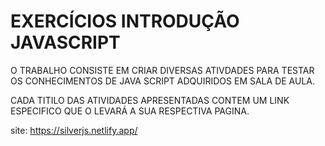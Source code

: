 # EXERCÍCIOS INTRODUÇÃO JAVASCRIPT

O TRABALHO CONSISTE EM CRIAR DIVERSAS ATIVDADES PARA TESTAR
OS CONHECIMENTOS DE JAVA SCRIPT ADQUIRIDOS EM SALA DE AULA.

CADA TITILO DAS ATIVIDADES APRESENTADAS CONTEM UM LINK ESPECIFICO
QUE O LEVARÁ A SUA RESPECTIVA PAGINA.

site: https://silverjs.netlify.app/
